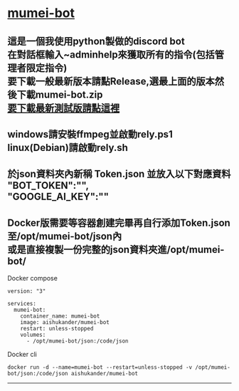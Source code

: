# [mumei-bot](https://discord.com/api/oauth2/authorize?client_id=999157840063242330&permissions=8&scope=applications.commands+bot)    
這是一個我使用python製做的discord bot  
在對話框輸入~adminhelp來獲取所有的指令(包括管理者限定指令)  
要下載一般最新版本請點Release,選最上面的版本然後下載mumei-bot.zip  
[要下載最新測試版請點這裡](https://github.com/aishukander/mumei-bot/archive/refs/heads/main.zip)  
---------------------------------------------------------------------------------------------  
windows請安裝ffmpeg並啟動rely.ps1  
linux(Debian)請啟動rely.sh  
---------------------------------------------------------------------------------------------  
於json資料夾內新稱 Token.json 並放入以下對應資料  
"BOT_TOKEN":"",  
"GOOGLE_AI_KEY":""  
---------------------------------------------------------------------------------------------  
Docker版需要等容器創建完畢再自行添加Token.json至/opt/mumei-bot/json內  
或是直接複製一份完整的json資料夾進/opt/mumei-bot/  
---------------------------------------------------------------------------------------------  
Docker compose
```
version: "3"

services:
  mumei-bot:
    container_name: mumei-bot
    image: aishukander/mumei-bot
    restart: unless-stopped
    volumes:
      - /opt/mumei-bot/json:/code/json
```
Docker cli  
```
docker run -d --name=mumei-bot --restart=unless-stopped -v /opt/mumei-bot/json:/code/json aishukander/mumei-bot
```
---------------------------------------------------------------------------------------------  
